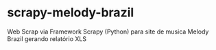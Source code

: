 # scrapy-melody-brazil
Web Scrap via Framework Scrapy (Python) para site de musica Melody Brazil gerando relatório XLS
